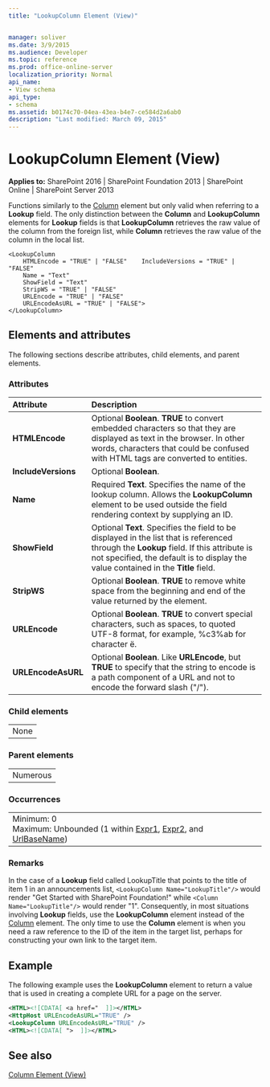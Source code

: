 ```yaml
---
title: "LookupColumn Element (View)"


manager: soliver
ms.date: 3/9/2015
ms.audience: Developer
ms.topic: reference
ms.prod: office-online-server
localization_priority: Normal
api_name:
- View schema
api_type:
- schema
ms.assetid: b0174c70-04ea-43ea-b4e7-ce584d2a6ab0
description: "Last modified: March 09, 2015"
---
```


# LookupColumn Element (View)

 
  
 **Applies to:** SharePoint 2016 | SharePoint Foundation 2013 | SharePoint Online | SharePoint Server 2013
  
Functions similarly to the [Column](column-element-view.md) element but only valid when referring to a **Lookup** field. The only distinction between the **Column** and **LookupColumn** elements for **Lookup** fields is that **LookupColumn** retrieves the raw value of the column from the foreign list, while **Column** retrieves the raw value of the column in the local list. 
  
```
<LookupColumn
    HTMLEncode = "TRUE" | "FALSE"    IncludeVersions = "TRUE" | "FALSE" 
    Name = "Text"
    ShowField = "Text"
    StripWS = "TRUE" | "FALSE"
    URLEncode = "TRUE" | "FALSE"
    URLEncodeAsURL = "TRUE" | "FALSE">
</LookupColumn>
```

## Elements and attributes

The following sections describe attributes, child elements, and parent elements.

### Attributes

|**Attribute**|**Description**|
|:-----|:-----|
|**HTMLEncode** <br/> |Optional **Boolean**. **TRUE** to convert embedded characters so that they are displayed as text in the browser. In other words, characters that could be confused with HTML tags are converted to entities.  <br/> |
|**IncludeVersions** <br/> |Optional **Boolean**.  <br/> |
|**Name** <br/> |Required **Text**. Specifies the name of the lookup column. Allows the **LookupColumn** element to be used outside the field rendering context by supplying an ID.  <br/> |
|**ShowField** <br/> |Optional **Text**. Specifies the field to be displayed in the list that is referenced through the **Lookup** field. If this attribute is not specified, the default is to display the value contained in the **Title** field.  <br/> |
|**StripWS** <br/> |Optional **Boolean**. **TRUE** to remove white space from the beginning and end of the value returned by the element.  <br/> |
|**URLEncode** <br/> |Optional **Boolean**. **TRUE** to convert special characters, such as spaces, to quoted UTF-8 format, for example, %c3%ab for character ë.  <br/> |
|**URLEncodeAsURL** <br/> |Optional **Boolean**. Like **URLEncode**, but **TRUE** to specify that the string to encode is a path component of a URL and not to encode the forward slash ("/").  <br/> |
   
### Child elements

||
|:-----|
|None |
   
### Parent elements

||
|:-----|
|Numerous |
   
### Occurrences

||
|:-----|
|Minimum: 0  <br/> Maximum: Unbounded (1 within [Expr1](expr1-element-view.md), [Expr2](expr2-element-view.md), and [UrlBaseName](urlbasename-element-view.md))  <br/> |
   
### Remarks

In the case of a **Lookup** field called LookupTitle that points to the title of item 1 in an announcements list,  `<LookupColumn Name="LookupTitle"/>` would render "Get Started with SharePoint Foundation!" while  `<Column Name="LookupTitle"/>` would render "1". Consequently, in most situations involving **Lookup** fields, use the **LookupColumn** element instead of the [Column](column-element-view.md) element. The only time to use the **Column** element is when you need a raw reference to the ID of the item in the target list, perhaps for constructing your own link to the target item. 
  
## Example

The following example uses the **LookupColumn** element to return a value that is used in creating a complete URL for a page on the server. 
  
```XML
<HTML><![CDATA[ <a href="  ]]></HTML>
<HttpHost URLEncodeAsURL="TRUE" />
<LookupColumn URLEncodeAsURL="TRUE" />
<HTML><![CDATA[ ">  ]]></HTML>
```

## See also



[Column Element (View)](column-element-view.md)

